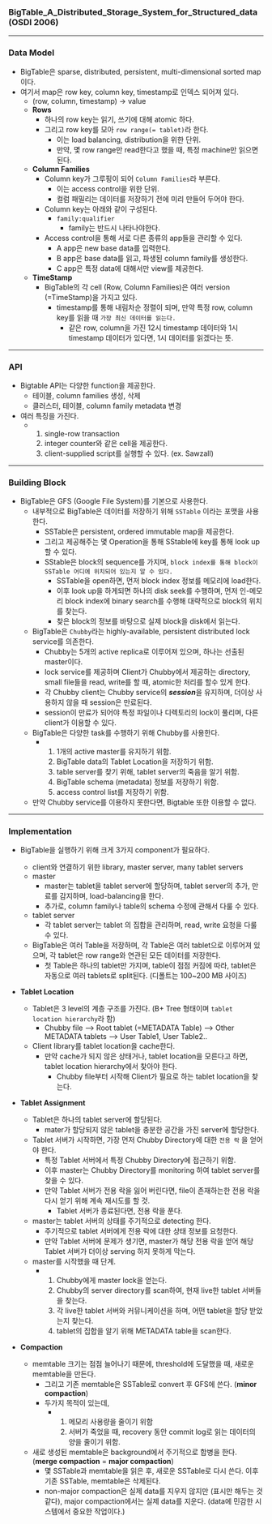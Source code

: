 ### BigTable_A_Distributed_Storage_System_for_Structured_data (OSDI 2006)

<hr>



### Data Model


- BigTable은 sparse, distributed, persistent, multi-dimensional sorted map 이다.
- 여기서 map은 row key, column key, timestamp로 인덱스 되어져 있다.
  - (row, column, timestamp) -> value
  - **Rows**
    - 하나의 row key는 읽기, 쓰기에 대해 atomic 하다.
    - 그리고 row key를 모아 `row range(= tablet)`라 한다.
      - 이는 load balancing, distribution을 위한 단위.
      - 만약, 몇 row range만 read한다고 했을 때, 특정 machine만 읽으면 된다.
  - **Column Families**
    - Column key가 그루핑이 되어 `Column Families`라 부른다.
      - 이는 access control을 위한 단위.
      - 컬럼 패밀리는 데이터를 저장하기 전에 미리 만들어 두어야 한다.
    - Column key는 아래와 같이 구성된다.
      - `family:qualifier`
        - family는 반드시 나타나야한다.
    - Access control을 통해 서로 다른 종류의 app들을 관리할 수 있다.
      - A app은 new base data를 입력한다.
      - B app은 base data를 읽고, 파생된 column family를 생성한다.
      - C app은 특정 data에 대해서만 view를 제공한다.
  - **TimeStamp**
    - BigTable의 각 cell (Row, Column Families)은 여러 version (=TimeStamp)을 가지고 있다.
      - timestamp를 통해 내림차순 정렬이 되며, 만약 특정 row, column key를 읽을 때 `가장 최신 데이터를 읽는다.`
        - 같은 row, column을 가진 12시 timestamp 데이터와 1시 timestamp 데이터가 있다면, 1시 데이터를 읽겠다는 뜻.



<hr>

### API

- Bigtable API는 다양한 function을 제공한다.
  - 테이블, column families 생성, 삭제
  - 클러스터, 테이블, column family metadata 변경
- 여러 특징을 가진다.
  - 1. single-row transaction
    2. integer counter와 같은 cell을 제공한다.
    3. client-supplied script를 실행할 수 있다. (ex. Sawzall)



<hr>

### Building Block

- BigTable은 GFS (Google File System)를 기본으로 사용한다.
  - 내부적으로 BigTable은 데이터를 저장하기 위해 `SSTable` 이라는 포맷을 사용한다.
    - SSTable은 persistent, ordered immutable map을 제공한다.
    - 그리고 제공해주는 몇 Operation을 통해 SStable에 key를 통해 look up할 수 있다.
    - SStable은 block의 sequence를 가지며, `block index를 통해 block이 SSTable 어디에 위치되어 있는지 알 수 있다.`
      - SSTable을 open하면, 먼저 block index 정보를 메모리에 load한다.
      - 이후 look up을 하게되면 하나의 disk seek를 수행하며, 먼저 인-메모리 block index에 binary search를 수행해 대략적으로 block의 위치를 찾는다.
      - 찾은 block의 정보를 바탕으로 실제 block을 disk에서 읽는다.
  - BigTable은 `Chubby`라는 highly-available, persistent distributed lock service를 의존한다.
    - Chubby는 5개의 active replica로 이루어져 있으며, 하나는 선출된 master이다.
    - lock service를 제공하며 Client가 Chubby에서 제공하는 directory, small file들을 read, write를 할 때, atomic한 처리를 할수 있게 한다.
    - 각 Chubby client는 Chubby service의 ***session***을 유지하며, 더이상 사용하지 않을 때 session은 만료된다.
    - session이 만료가 되어야 특정 파일이나 디렉토리의 lock이 풀리며, 다른 client가 이용할 수 있다.
  - BigTable은 다양한 task를 수행하기 위해 Chubby를 사용한다.
    - 1. 1개의 active master를 유지하기 위함.
      2. BigTable data의 Tablet Location을 저장하기 위함.
      3. table server를 찾기 위해, tablet server의 죽음을 알기 위함.
      4. BigTable schema (metadata) 정보를 저장하기 위함.
      5.  access control list를 저장하기 위함.
  - 만약 Chubby service를 이용하지 못한다면, Bigtable 또한 이용할 수 없다.



<hr>

### Implementation

- BigTable을 실행하기 위해 크게 3가지 component가 필요하다.
  - client와 연결하기 위한 library, master server, many tablet servers
  - master
    - master는 tablet을 tablet server에 할당하며, tablet server의 추가, 만료를 감지하며, load-balancing을 한다.
    - 추가로, column family나 table의 schema 수정에 관해서 다룰 수 있다.
  - tablet server
    - 각 tablet server는 tablet 의 집합을 관리하며, read, write 요청을 다룰 수 있다.
  - BigTable은 여러 Table을 저장하며, 각 Table은 여러 tablet으로 이루어져 있으며, 각 tablet은 row range와 연관된 모든 데이터를 저장한다.
    - 첫 Table은 하나의 tablet만 가지며, table이 점점 커짐에 따라, tablet은 자동으로 여러 tablets로 split된다. (디폴트는 100~200 MB 사이즈)
- **Tablet Location**
  - Tablet은 3 level의 계층 구조를 가진다. (B+ Tree 형태이며 `tablet location hierarchy`라 함)
    - Chubby file --> Root tablet (=METADATA Table) --> Other METADATA tablets --> User Table1, User Table2..
  - Client library를 tablet location을 cache한다.
    - 만약 cache가 되지 않은 상태거나, tablet location을 모른다고 하면, tablet location hierarchy에서 찾아야 한다.
      - Chubby file부터 시작해 Client가 필요로 하는 tablet location을 찾는다.
- **Tablet Assignment**
  - Tablet은 하나의 tablet server에 할당된다.
    - mater가 할당되지 않은 tablet을 충분한 공간을 가진 server에 할당한다.
  - Tablet 서버가 시작하면, 가장 먼저 Chubby Directory에 대한 `전용 락` 을 얻어야 한다.
    - 특정 Tablet 서버에서 특정 Chubby Directory에 접근하기 위함.
    - 이후 master는 Chubby Directory를 monitoring 하여 tablet server를 찾을 수 있다.
    - 만약 Tablet 서버가 전용 락을 잃어 버린다면, file이 존재하는한 전용 락을 다시 얻기 위해 계속 재시도를 할 것.
      - Tablet 서버가 종료된다면, 전용 락을 푼다.
  - master는 tablet 서버의 상태를 주기적으로 detecting 한다.
    - 주기적으로 tablet 서버에게 전용 락에 대한 상태 정보를 요청한다.
    - 만약 Tablet 서버에 문제가 생기면, master가 해당 전용 락을 얻어 해당 Tablet 서버가 더이상 serving 하지 못하게 막는다.
  - master를 시작했을 때 단계.
    - 1. Chubby에게 master lock을 얻는다.
      2. Chubby의 server directory를 scan하여, 현재 live한 tablet 서버들을 찾는다.
      3. 각 live한 tablet 서버와 커뮤니케이션을 하며, 어떤 tablet을 할당 받았는지 찾는다.
      4. tablet의 집합을 알기 위해 METADATA table을 scan한다.

- **Compaction**
  - memtable 크기는 점점 늘어나기 때문에, threshold에 도달했을 때, 새로운 memtable을 만든다.
    - 그리고 기존 memtable은 SSTable로 convert 후 GFS에 쓴다. (**minor compaction**)
    - 두가지 목적이 있는데,
      - 1. 메모리 사용량을 줄이기 위함
        2. 서버가 죽었을 때, recovery 동안 commit log로 읽는 데이터의 양을 줄이기 위함.
  - 새로 생성된 memtable은 background에서 주기적으로 합병을 한다. (**merge compaction** = **major compaction**)
    - 몇 SSTable과 memtable을 읽은 후, 새로운 SSTable로 다시 쓴다. 이후 기존 SSTable, memtable은 삭제된다.
    - non-major compaction은 실제 data를 지우지 않지만 (표시만 해두는 것 같다), major compaction에서는 실제 data를 지운다. (data에 민감한 시스템에서 중요한 작업이다.)















